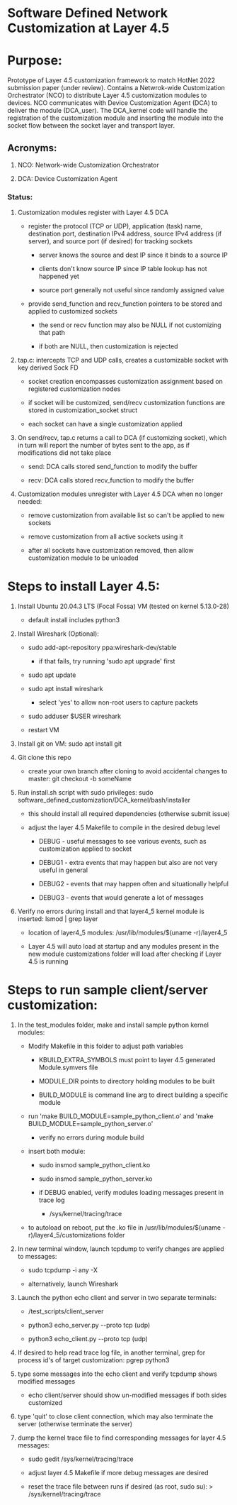 # Software Defined Network Customization at Layer 4.5

# Purpose:
Prototype of Layer 4.5 customization framework to match HotNet 2022 submission paper (under review).  Contains a Netwrok-wide Customization Orchestrator (NCO)
to distribute Layer 4.5 customization modules to devices.  NCO communicates with Device Customization Agent (DCA) to deliver the module (DCA\_user).  The DCA\_kernel code will handle the registration of the customization module and inserting the module into the socket flow between the socket layer and transport layer.

## Acronyms:

1) NCO: Network-wide Customization Orchestrator

1) DCA: Device Customization Agent


### Status:


1) Customization modules register with Layer 4.5 DCA

    * register the protocol (TCP or UDP), application (task) name, destination port,
    destination IPv4 address, source IPv4 address (if server), and source port (if desired)
    for tracking sockets

        * server knows the source and dest IP since it binds to a source IP

        * clients don't know source IP since IP table lookup has not happened yet

        * source port generally not useful since randomly assigned value

    * provide send\_function and recv\_function pointers to be stored and
    applied to customized sockets

        * the send or recv function may also be NULL if not customizing that path

        * if both are NULL, then customization is rejected




2) tap.c: intercepts TCP and UDP calls, creates a customizable socket with
key derived Sock FD

    * socket creation encompasses customization assignment based on registered
    customization nodes

    * if socket will be customized, send/recv customization functions are
    stored in customization\_socket struct

    * each socket can have a single customization applied


1) On send/recv, tap.c returns a call to DCA (if customizing socket), which in
turn will report the number of bytes sent to the app, as if modifications did not take place

    * send: DCA calls stored send_function to modify the buffer  

    * recv: DCA calls stored recv_function to modify the buffer




4) Customization modules unregister with Layer 4.5 DCA when no longer needed:

    * remove customization from available list so can't be applied to new sockets

    * remove customization from all active sockets using it

    * after all sockets have customization removed, then allow customization module to be unloaded



# Steps to install Layer 4.5:

1) Install Ubuntu 20.04.3 LTS (Focal Fossa) VM (tested on kernel 5.13.0-28)

    * default install includes python3

1) Install Wireshark (Optional):

    * sudo add-apt-repository ppa:wireshark-dev/stable

        * if that fails, try running 'sudo apt upgrade' first

    * sudo apt update

    * sudo apt install wireshark

        * select 'yes' to allow non-root users to capture packets

    * sudo adduser $USER wireshark

    * restart VM

1) Install git on VM: sudo apt install git

1) Git clone this repo

    * create your own branch after cloning to avoid accidental changes to master: git checkout -b someName

1) Run install.sh script with sudo privileges: sudo software\_defined\_customization/DCA\_kernel/bash/installer

    * this should install all required dependencies (otherwise submit issue)

    * adjust the layer 4.5 Makefile to compile in the desired debug level

        * DEBUG - useful messages to see various events, such as customization applied to socket

        * DEBUG1 - extra events that may happen but also are not very useful in general

        * DEBUG2 - events that may happen often and situationally helpful

        * DEBUG3 - events that would generate a lot of messages

1) Verify no errors during install and that layer4_5 kernel module is inserted: lsmod \| grep layer

    * location of layer4_5 modules: /usr/lib/modules/$(uname -r)/layer4_5

    * Layer 4.5 will auto load at startup and any modules present in the new module
    customizations folder will load after checking if Layer 4.5 is running


# Steps to run sample client/server customization:

1) In the test\_modules folder, make and install sample python kernel modules:

    * Modify Makefile in this folder to adjust path variables

        * KBUILD_EXTRA_SYMBOLS must point to layer 4.5 generated Module.symvers file

        * MODULE_DIR points to directory holding modules to be built

        * BUILD\_MODULE is command line arg to direct building a specific module

    * run 'make BUILD\_MODULE=sample\_python\_client.o' and 'make BUILD\_MODULE=sample\_python\_server.o'

        * verify no errors during module build

    * insert both module:

        * sudo insmod sample\_python\_client.ko

        * sudo insmod sample\_python\_server.ko

        * if DEBUG enabled, verify modules loading messages present in trace log

            * /sys/kernel/tracing/trace

    * to autoload on reboot, put the .ko file in /usr/lib/modules/$(uname -r)/layer4_5/customizations folder

1) In new terminal window, launch tcpdump to verify changes are applied to messages:

    * sudo tcpdump -i any -X

    * alternatively, launch Wireshark

1) Launch the python echo client and server in two separate terminals:

    * /test\_scripts/client\_server

    * python3 echo\_server.py --proto tcp (udp)

    * python3 echo\_client.py --proto tcp (udp)

1) If desired to help read trace log file, in another terminal, grep for process id's
 of target customization: pgrep python3

1) type some messages into the echo client and verify tcpdump shows modified messages

    * echo client/server should show un-modified messages if both sides customized

1) type 'quit' to close client connection, which may also terminate the server
(otherwise terminate the server)

1) dump the kernel trace file to find corresponding messages for layer 4.5 messages:

    * sudo gedit /sys/kernel/tracing/trace

    * adjust layer 4.5 Makefile if more debug messages are desired

    * reset the trace file between runs if desired (as root, sudo su): > /sys/kernel/tracing/trace

